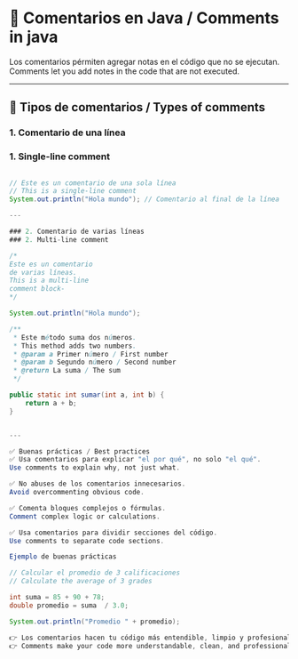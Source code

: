 # 📝 Comentarios en Java / Comments in java

Los comentarios pérmiten agregar notas en el código que no se ejecutan.
Comments let you add notes in the code that are not executed.

---

## 💬 Tipos de comentarios / Types of comments 

### 1. Comentario de una línea
### 1. Single-line comment

```java

// Este es un comentario de una sola línea
// This is a single-line comment
System.out.println("Hola mundo"); // Comentario al final de la línea

---

### 2. Comentario de varias líneas
### 2. Multi-line comment

/*
Este es un comentario 
de varias líneas.
This is a multi-line
comment block-
*/

System.out.println("Hola mundo");

/**
 * Este método suma dos números.
 * This method adds two numbers.
 * @param a Primer número / First number
 * @param b Segundo número / Second number
 * @return La suma / The sum
 */

public static int sumar(int a, int b) {
    return a + b;
}


---

✅ Buenas prácticas / Best practices
✅ Usa comentarios para explicar "el por qué", no solo "el qué".
Use comments to explain why, not just what.

✅ No abuses de los comentarios innecesarios.
Avoid overcommenting obvious code.

✅ Comenta bloques complejos o fórmulas.
Comment complex logic or calculations.

✅ Usa comentarios para dividir secciones del código.
Use comments to separate code sections.

Ejemplo de buenas prácticas

// Calcular el promedio de 3 calificaciones
// Calculate the average of 3 grades

int suma = 85 + 90 + 78;
double promedio = suma  / 3.0;

System.out.println("Promedio " + promedio);

👉 Los comentarios hacen tu código más entendible, limpio y profesional.
👉 Comments make your code more understandable, clean, and professional.


